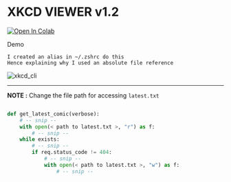 # XKCD VIEWER v1.2
<a target="_blank" href="https://colab.research.google.com/github/https://colab.research.google.com/github/bwaklog/xkcd_view/blob/master/xkcd_comic.ipynb">
  <img src="https://colab.research.google.com/assets/colab-badge.svg" alt="Open In Colab"/>
</a>

Demo

    I created an alias in ~/.zshrc do this
    Hence explaining why I used an absolute file reference

![xkcd_cli](https://github.com/bwaklog/xkcd_view/assets/91192289/e475f168-6286-4636-a4f4-fc8ba1e00351)


---
**NOTE :** Change the file path for accessing `latest.txt`

``` python

def get_latest_comic(verbose):
    # -- snip --
    with open(< path to latest.txt >, "r") as f:
        # -- snip --
    while exists:
        # -- snip --
        if req.status_code != 404:
            # -- snip --
            with open(< path to latest.txt >, "w") as f:
                # -- snip --

```

